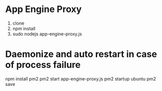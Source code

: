 # App Engine Proxy

1) clone
2) npm install
3) sudo nodejs app-engine-proxy.js

# Daemonize and auto restart in case of process failure
npm install pm2
pm2 start app-engine-proxy.js
pm2 startup ubuntu
pm2 save
